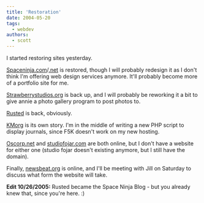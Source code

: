 ```yaml
---
title: 'Restoration'
date: 2004-05-20
tags:
  - webdev
authors:
  - scott
---
```


I started restoring sites yesterday.

[Spaceninja.com](http://spaceninja.local/)/[.net](http://www.spaceninja.net/) is restored, though I will probably redesign it as I don't think I'm offering web design services anymore. It'll probably become more of a portfolio site for me.

[Strawberrystudios.org](http://www.strawberrystudios.org/) is back up, and I will probably be reworking it a bit to give annie a photo gallery program to post photos to.

[Rusted](http://rusted.killingmachines.org/) is back, obviously.

[KMorg](http://www.killingmachines.org/) is its own story. I'm in the middle of writing a new PHP script to display journals, since F5K doesn't work on my new hosting.

[Oscorp.net](http://www.oscorp.net/) and [studiofojar.com](http://www.studiofojar.com/) are both online, but I don't have a website for either one (studio fojar doesn't existing anymore, but I still have the domain).

Finally, [newsbeat.org](http://www.newsbeat.org/) is online, and I'll be meeting with Jill on Saturday to discuss what form the website will take.

**Edit 10/26/2005:** Rusted became the Space Ninja Blog - but you already knew that, since you're here. :)
